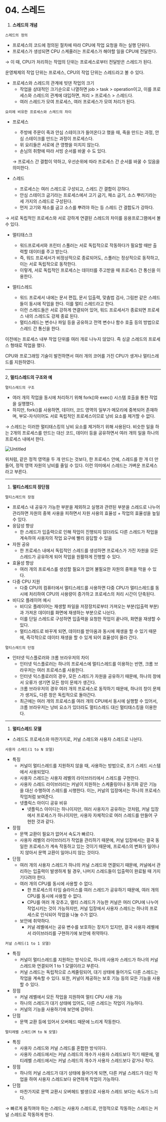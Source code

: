 # 04. 스레드

1. **스레드의 개념**

`스레드의 정의`

- 프로세스의 코드에 정의된 절차에 따라 CPU에 작업 요청을 하는 실행 단위다.
- 프로세스가 생성되면 CPU 스케줄러는 프로세스가 해야할 일을 CPU에 전달한다.

→ 이 때, CPU가 처리하는 작업의 단위는 프로세스로부터 전달받은 스레드가 된다.

운영체제의 작업 단위는 프로세스, CPU의 작업 단위는 스레드라고 볼 수 있다.

- 프로세스와 스레드의 관계에 빗댄 작업의 크기
  - 작업을 상대적인 크기순으로 나열하면 job > task > operation이고, 이를 프로세스와 스레드의 관계에 대입하면, 처리 > 프로세스 > 스레드다.
  - 여러 스레드가 모여 프로세스, 여러 프로세스가 모여 처리가 된다.

`요리에 비유한 프로세스와 스레드의 차이`

- 프로세스
  
  - 주방에 주문이 죽과 안심 스테이크가 들어온다고 했을 때, 죽을 만드는 과정, 안심 스테이크를 만드는 과정이 프로세스다.
  - 위 요리들은 서로에 큰 영향을 미치지 않는다.
  - 손님의 취향에 따라 서빙 순서를 바꿀 수 도 있다.
  
  → 프로세스 간 결합이 약하고, 우선순위에 따라 프로세스 간 순서를 바꿀 수 있음을 의미한다.

- 스레드
  
  - 프로세스는 여러 스레드로 구성되고, 스레드 간 결합이 강하다.
  - 안심 스테이크 굽기라는 프로세스에서 고기 굽기, 채소 굽기, 소스 뿌리기라는 세 가지의 스레드로 구성된다.
  - 먼저 고기와 채소를 굽고 소스를 뿌려야 하는 등 스레드 간 결합도가 강하다.

→ 서로 독립적인 프로세스와 서로 강하게 연결된 스레드의 차이를 응용프로그램에서 볼 수 있다.

- 멀티태스크
  
  - 워드프로세서와 프린터 스풀러는 서로 독립적으로 작동하다가 필요할 때만 출력할 데이터를 주고 받는다.
  - 즉, 워드 프로세서가 비정상적으로 종료되어도, 스풀러는 정상적으로 동작하고, 이는 서로 독립적으로 동작한다.
  - 이렇게, 서로 독립적인 프로세스는 데이터를 주고받을 때 프로세스 간 통신을 이용한다.

- 멀티스레드
  
  - 워드 프로세서 내에는 문서 편집, 문서 입출력, 맞춤법 검사, 그림판 같은 스레드들이 동시에 작업을 한다. 이를 멀티 스레드라고 한다.
  - 이런 스레드들은 서로 강하게 연결되어 있어, 워드 프로세서가 종료되면 프로세스 내의 스레드도 강제 종료 된다.
  - 멀티스레드는 변수나 파일 등을 공유하고 전역 변수나 함수 호출 등의 방법으로 스레드 간 통신을 한다.

이전에는 프로세스 내부 작업 단위를 여러 개로 나누지 않았다. 즉 싱글 스레드의 프로세스 형태로 작업을 했다.

CPU와 프로그래밍 기술이 발전하면서 여러 개의 코어를 가진 CPU가 생겨나 멀티스레드를 지원하였다.

---

2, **멀티스레드의 구조와 예**

`멀티스레드의 구조`

- 여러 개의 작업을 동시에 처리하기 위해 fork()와 exec() 시스템 호출을 통한 작업을 실행했다.
- 하지만, fork()를 사용하면, 데이터, 코드 영역의 일부가 메모리에 중복되어 존재하며, 부모-자식이어도 서로 독립적인 프로세스이므로 낭비 요소를 제거할 수 없다.

→ 스레드는 이러한 멀티태스킹의 낭비 요소를 제거하기 위해 사용된다. 비슷한 일을 하는 2개의 프로세스를 만드는 대신 코드, 데이터 등을 공유하면서 여러 개의 일을 하나의 프로세스 내에서 한다.

![Untitled](./assets/3-4-1%20멀티스레드%20구조.png)

위처럼, 같은 정적 영역을 두 개 만드는 것보다, 한 프로세스 안에, 스레드를 한 개 더 만들어, 정적 영역 자원의 낭비를 줄일 수 있다. 이런 의미에서 스레드는 가벼운 프로세스라고 부른다.

---

1. **멀티스레드의 장단점**

`멀티스레드의 장점`

- 프로세스 내 공유가 가능한 부분을 제외하고 실행과 관련된 부분을 스레드로 나누어 관리하면 자원의 중복 사용을 피하면서 자원 사용의 효율성 + 작업의 효율성을 높일 수 있다.
- 응답성 향상
  - 한 스레드가 입출력으로 인해 작업이 진행되지 않더라도 다른 스레드가 작업을 계속하여 사용자의 작업 요구에 빨리 응답할 수 있음
- 자원 공유
  - 한 프로세스 내에서 독립적인 스레드를 생성하면 프로세스가 가진 자원을 모든 스레드가 공유하게 되어 작업을 원활하게 진행할 수 있다.
- 효율성 향상
  - 여러 개의 프로세스를 생성할 필요가 없어 불필요한 자원의 중복을 막을 수 있다.
- 다중 CPU 지원
  - 다중 CPU의 컴퓨터에서 멀티스레드를 사용하면 다중 CPU가 멀티스레드를 동시에 처리하여 CPU의 사용량이 증가하고 프로세스의 처리 시간이 단축된다.
- 비디오 플레이어 예시
  - 비디오 플레이어는 재생할 파일을 저장장치로부터 가져오는 부분(입출력 부분)과 가져온 데이터를 화면에 재생하는 부분으로 나뉜다.
  - 이를 단일 스레드로 구성하면 입출력을 요청한 작업이 끝나야, 화면을 재생할 수 있다.
  - 멀티스레드로 바꾸게 되면, 데이터를 받아옴과 동시에 재생을 할 수 있기 때문에, 즉각적으로 데이터 재생을 할 수 있게 되어 효율성이 올라 간다.

`멀티스레드의 단점`

- 인터넷 익스플로러와 크롬 브라우저의 차이
  - 인터넷 익스플로러는 하나의 프로세스에 멀티스레드를 이용하는 반면, 크롬 브라우저는 여러 프로세스를 사용한다.
  - 인터넷 익스플로러의 경우, 모든 스레드가 자원을 공유하기 때문에, 하나의 창에서 오류가 생기면 모든 창이 문제가 생긴다.
  - 크롬 브라우저의 경우 여러 개의 프로세스로 동작하기 때문에, 하나의 창이 문제가 생겨도, 다른 창은 독립적으로 돌아간다.
  - 최근에는 여러 개의 프로세스를 여러 개의 CPU에서 동시에 실행할 수 있어서, 크롬 브라우저는 낭비 요소가 있더라도 멀티스레드 대신 멀티태스킹을 이용한다.

---

1. **멀티스레드 모델**
- 스레드도 프로세스와 마찬가지로, 커널 스레드와 사용자 스레드로 나뉜다.

`사용자 스레드(1 to N 모델)`

- 특징
  - 커널이 멀티스레드를 지원하지 않을 때, 사용하는 방법으로, 초기 스레드 시스템에서 사용되었다.
  - 사용자 스레드는 사용자 레벨의 라이브러리에서 스레드를 구현한다.
  - 사용자 스레드 라이브러리는 커널이 지원하는 스케줄링이나 동기화 같은 기능을 대신 수행하여 스레드를 시행한다. 이는, 커널의 입장에서는 하나의 프로세스 작업처럼 보여준다.
  - 넷플릭스 아이디 공유 비유
    - 넷플릭스 아이디는 하나이지만, 여러 사용자가 공유하는 것처럼, 커널 입장에서 프로세스가 하나이지만, 사용자 자체적으로 여러 스레드를 만들어 구현한 것과 같다.
- 장점
  - 문맥 교환이 필요가 없어서 속도가 빠르다.
  - 사용자 레벨의 라이브러리가 작업을 관리하기 때문에, 커널 입장에서는 결국 동일한 프로세스가 계속 작동하고 있는 것이기 때문에, 프로세스의 변화가 일어나지 않아서 문맥 교환이 일어나지 않는 것이다.
- 단점
  - 여러 개의 사용자 스레드가 하나의 커널 스레드와 연결되기 때문에, 커널에서 관리하는 입출력이 발생하게 될 경우, 나머지 스레드들이 입출력이 완료될 때 가지 기다려야 한다.
  - 여러 개의 CPU를 동시에 사용할 수 없다.
    - 한 프로세스의 타임 슬라이스를 여러 스레드가 공유하기 때문에, 여러 개의 CPU를 동시에 사용할 수 없다.
    - CPU를 여러 개 갖추고, 멀티 스레드가 가능한 커널은 여러 CPU에 나누어 작업시키는 것이 가능하지만, 커널 입장에서 사용자 스레드는 하나의 프로세스로 인식되어 작업을 나눌 수가 없다.
  - 보안에 취약하다.
    - 커널 레벨에서는 공유 변수를 보호하는 장치가 있지만, 결국 사용자 레벨에서 라이브러리를 구현하기에 보안에 취약하다.

`커널 스레드(1 to 1 모델)`

- 특징
  - 커널이 멀티스레드를 지원하는 방식으로, 하나의 사용자 스레드가 하나의 커널 스레드와 연결되어 1 to 1 모델이라고 부른다.
  - 커널 스레드는 독립적으로 스케줄링되어, 대기 상태에 들어가도 다른 스레드는 작업을 계속할 수 있다. 또한, 커널이 제공하는 보호 기능 등의 모든 기능을 사용할 수 있다.
- 장점
  - 커널 레벨에서 모든 작업을 지원하여 멀티 CPU 사용 가능
  - 하나의 스레드가 대기 상태에 있어도, 다른 스레드는 작업이 가능하다.
  - 커널의 기능을 사용하기에 보안에 강하다.
- 단점
  - 문맥 교환 등에 있어서 오버헤드 때문에 느리게 작동한다.

`멀티레벨 스레드(M to N 모델)`

- 특징
  - 사용자 스레드와 커널 스레드를 혼합한 방식이다.
  - 사용자 스레드에서는 커널 스레드의 개수가 사용자 스레드보다 적기 때문에, 멀티레벨 스레드에서는 커널 스레드의 개수가 사용자 스레드보다 같거나 적다.
- 장점
  - 하나의 커널 스레드가 대기 상태에 들어가게 되면, 다른 커널 스레드가 대신 작업을 하여 사용자 스레드보다 유연하게 작업이 가능하다.
- 단점
  - 마찬가지로 문맥 교환시 오버헤드 발생으로 사용자 스레드 보다는 속도가 느리다.

→ 빠르게 움직여야 하는 스레드는 사용자 스레드로, 안정적으로 작동하는 스레드는 커널 스레드로 작동하게 한다.
